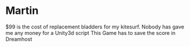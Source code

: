 # Martin

$99 is the cost of replacement bladders for my kitesurf. 
Nobody has gave me any money for a Unity3d script
This Game has to save the score in Dreamhost
